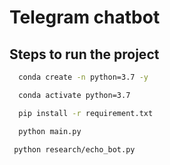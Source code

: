 # Telegram chatbot

## Steps to run the project 

````bash
  conda create -n python=3.7 -y

````

````bash
  conda activate python=3.7

````

````bash
  pip install -r requirement.txt
````


````bash
  python main.py
````

````bash
 python research/echo_bot.py
````


